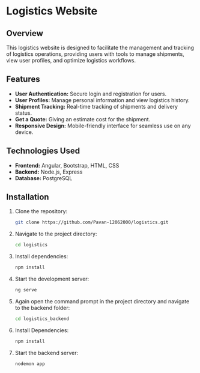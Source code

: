# Logistics Website

## Overview
This logistics website is designed to facilitate the management and tracking of logistics operations, providing users with tools to manage shipments, view user profiles, and optimize logistics workflows.

## Features
- **User Authentication:** Secure login and registration for users.
- **User Profiles:** Manage personal information and view logistics history.
- **Shipment Tracking:** Real-time tracking of shipments and delivery status.
- **Get a Quote:** Giving an estimate cost for the shipment.
- **Responsive Design:** Mobile-friendly interface for seamless use on any device.

## Technologies Used
- **Frontend:** Angular, Bootstrap, HTML, CSS
- **Backend:** Node.js, Express
- **Database:** PostgreSQL

## Installation
1. Clone the repository:
   ```bash
   git clone https://github.com/Pavan-12062000/logistics.git
2. Navigate to the project directory:
   ```bash
   cd logistics
3. Install dependencies:
   ```bash
   npm install
4. Start the development server:
   ```bash
   ng serve
5. Again open the command prompt in the project directory and navigate to the backend folder:
   ```bash
   cd logistics_backend
6. Install Dependencies:
   ```bash
   npm install
7. Start the backend server:
   ```bash
   nodemon app
